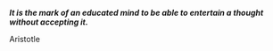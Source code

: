 _**It is the mark of an educated mind to be able to entertain a thought without accepting it.**_

Aristotle